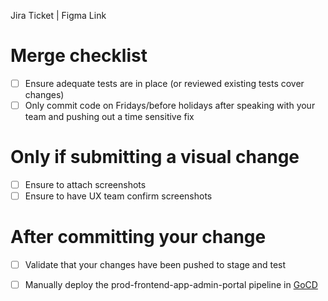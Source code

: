 Jira Ticket | Figma Link 

# Merge checklist 

- [ ] Ensure adequate tests are in place (or reviewed existing tests cover changes)
- [ ] Only commit code on Fridays/before holidays after speaking with your team and pushing out a time sensitive fix

# Only if submitting a visual change

- [ ] Ensure to attach screenshots
- [ ] Ensure to have UX team confirm screenshots

# After committing your change 

- [ ] Validate that your changes have been pushed to stage and test
- [ ] Manually deploy the prod-frontend-app-admin-portal pipeline in [GoCD](https://gocd.tools.edx.org/go/pipelines#!/) 

